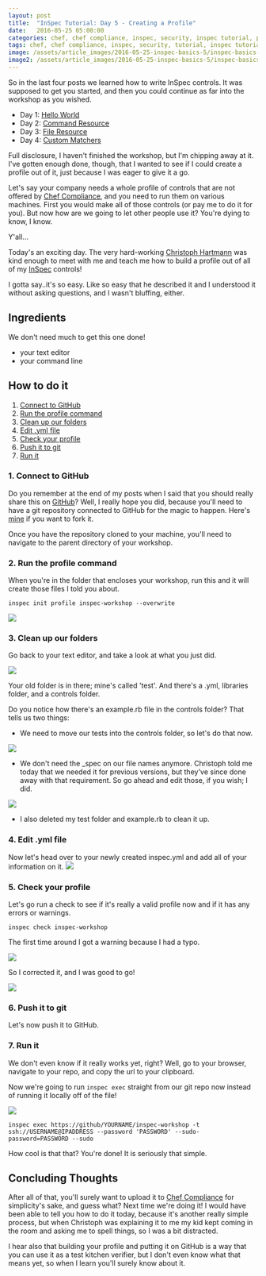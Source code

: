 ```yaml
---
layout: post
title:  "InSpec Tutorial: Day 5 - Creating a Profile"
date:   2016-05-25 05:00:00
categories: chef, chef compliance, inspec, security, inspec tutorial, profile
tags: chef, chef compliance, inspec, security, tutorial, inspec tutorial, profile
image: /assets/article_images/2016-05-25-inspec-basics-5/inspec-basics-5.jpg
image2: /assets/article_images/2016-05-25-inspec-basics-5/inspec-basics-5-mobile.jpg
---
```

So in the last four posts we learned how to write InSpec controls. It was supposed to get you started, and then you could continue as far into the workshop as you wished.  
  
  - Day 1: [Hello World](http://www.anniehedgie.com/inspec-basics-1) 
  - Day 2: [Command Resource](http://www.anniehedgie.com/inspec-basics-2)
  - Day 3: [File Resource](http://www.anniehedgie.com/inspec-basics-3)
  - Day 4: [Custom Matchers](http://www.anniehedgie.com/inspec-basics-4)
  
Full disclosure, I haven't finished the workshop, but I'm chipping away at it. I've gotten enough done, though, that I wanted to see if I could create a profile out of it, just because I was eager to give it a go.

Let's say your company needs a whole profile of controls that are not offered by [Chef Compliance](https://www.chef.io/compliance/), and you need to run them on various machines. First you would make all of those controls (or pay me to do it for you). But now how are we going to let other people use it? You're dying to know, I know.

Y'all...

Today's an exciting day. The very hard-working [Christoph Hartmann](https://twitter.com/chri_hartmann) was kind enough to meet with me and teach me how to build a profile out of all of my [InSpec](https://www.chef.io/inspec/) controls! 

I gotta say..it's so easy. Like so easy that he described it and I understood it without asking questions, and I wasn't bluffing, either. 

## Ingredients
We don't need much to get this one done!
  
  - your text editor  
  - your command line

## How to do it
1. [Connect to GitHub](#connect-to-github)
2. [Run the profile command](#run-the-profile-command)
3. [Clean up our folders](#clean-up-our-folders) 
4. [Edit .yml file](#edit-yml-file)
5. [Check your profile](#check-your-profile)
6. [Push it to git](#push-it-to-git)
7. [Run it](#run-it)

### 1. Connect to GitHub
Do you remember at the end of my posts when I said that you should really share this on [GitHub](http://www.github.com)? Well, I really hope you did, because you'll need to have a git repository connected to GitHub for the magic to happen. Here's [mine](https://github.com/anniehedgpeth/inspec-workshop.git) if you want to fork it.

Once you have the repository cloned to your machine, you'll need to navigate to the parent directory of your workshop. 

### 2. Run the profile command
When you're in the folder that encloses your workshop, run this and it will create those files I told you about.

```
inspec init profile inspec-workshop --overwrite
```
![](/assets/article_images/2016-05-25-inspec-basics-5/01-init-profile.png)

### 3. Clean up our folders
Go back to your text editor, and take a look at what you just did.

![](/assets/article_images/2016-05-25-inspec-basics-5/02-controls.png)

Your old folder is in there; mine's called 'test'. And there's a .yml, libraries folder, and a controls folder. 

Do you notice how there's an example.rb file in the controls folder? That tells us two things:

  - We need to move our tests into the controls folder, so let's do that now.
  
![](/assets/article_images/2016-05-25-inspec-basics-5/03-move-files.png)

  - We don't need the _spec on our file names anymore. Christoph told me today that we needed it for previous versions, but they've since done away with that requirement. So go ahead and edit those, if you wish; I did. 

![](/assets/article_images/2016-05-25-inspec-basics-5/04-rename.png)

  - I also deleted my test folder and example.rb to clean it up.

### 4. Edit .yml file
Now let's head over to your newly created inspec.yml and add all of your information on it.
![](/assets/article_images/2016-05-25-inspec-basics-5/05-yml.png)

### 5. Check your profile
Let's go run a check to see if it's really a valid profile now and if it has any errors or warnings.

```
inspec check inspec-workshop
```

The first time around I got a warning because I had a typo.

![](/assets/article_images/2016-05-25-inspec-basics-5/07-warning.png)

So I corrected it, and I was good to go!

![](/assets/article_images/2016-05-25-inspec-basics-5/08-no-warning.png)

### 6. Push it to git
Let's now push it to GitHub. 

### 7. Run it
We don't even know if it really works yet, right? Well, go to your browser, navigate to your repo, and copy the url to your clipboard.

Now we're going to run `inspec exec` straight from our git repo now instead of running it locally off of the file! 

![](/assets/article_images/2016-05-25-inspec-basics-5/06-git.png)

```
inspec exec https://github/YOURNAME/inspec-workshop -t ssh://USERNAME@IPADDRESS --password 'PASSWORD' --sudo-password=PASSWORD --sudo
```

How cool is that that? You're done! It is seriously that simple. 

## Concluding Thoughts
After all of that, you'll surely want to upload it to [Chef Compliance](https://www.chef.io/compliance/) for simplicity's sake, and guess what? Next time we're doing it! I would have been able to tell you how to do it today, because it's another really simple process, but when Christoph was explaining it to me my kid kept coming in the room and asking me to spell things, so I was a bit distracted. 

I hear also that building your profile and putting it on GitHub is a way that you can use it as a test kitchen verifier, but I don't even know what that means yet, so when I learn you'll surely know about it. 